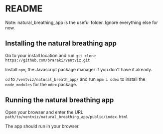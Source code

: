 # README

Note: natural_breathing_app is the useful folder. Ignore everything else for now.

## Installing the natural breathing app

Go to your install location and run
`git clone https://github.com/braraki/ventviz.git`

Install `npm`, the Javascript package manager if you don't have it already.

`cd` to `/ventviz/natural_breath_app/` and run
`npm i odex`
to install the `node_modules` for the `odex` package.


## Running the natural breathing app

Open your browser and enter the URL
`path/to/ventviz/natural_breathing_app/public/index.html`

The app should run in your browser.
